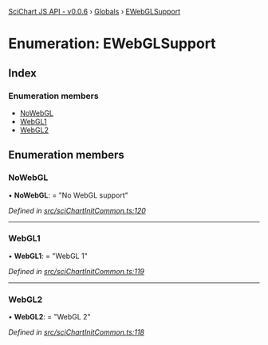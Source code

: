 [SciChart JS API - v0.0.6](../README.md) › [Globals](../globals.md) › [EWebGLSupport](ewebglsupport.md)

# Enumeration: EWebGLSupport

## Index

### Enumeration members

* [NoWebGL](ewebglsupport.md#nowebgl)
* [WebGL1](ewebglsupport.md#webgl1)
* [WebGL2](ewebglsupport.md#webgl2)

## Enumeration members

###  NoWebGL

• **NoWebGL**: = "No WebGL support"

*Defined in [src/sciChartInitCommon.ts:120](https://github.com/ABTSoftware/SciChart.Dev/blob/34ff3115c2/Web/src/SciChart/src/sciChartInitCommon.ts#L120)*

___

###  WebGL1

• **WebGL1**: = "WebGL 1"

*Defined in [src/sciChartInitCommon.ts:119](https://github.com/ABTSoftware/SciChart.Dev/blob/34ff3115c2/Web/src/SciChart/src/sciChartInitCommon.ts#L119)*

___

###  WebGL2

• **WebGL2**: = "WebGL 2"

*Defined in [src/sciChartInitCommon.ts:118](https://github.com/ABTSoftware/SciChart.Dev/blob/34ff3115c2/Web/src/SciChart/src/sciChartInitCommon.ts#L118)*
